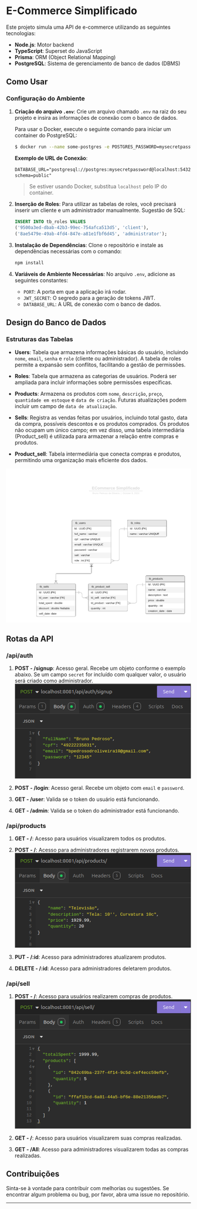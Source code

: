 
# E-Commerce Simplificado

Este projeto simula uma API de e-commerce utilizando as seguintes tecnologias:

- **Node.js**: Motor backend
- **TypeScript**: Superset do JavaScript
- **Prisma**: ORM (Object Relational Mapping)
- **PostgreSQL**: Sistema de gerenciamento de banco de dados (DBMS)

## Como Usar

### Configuração do Ambiente

1. **Criação do arquivo `.env`**: Crie um arquivo chamado `.env` na raiz do seu projeto e insira as informações de conexão com o banco de dados.

   Para usar o Docker, execute o seguinte comando para iniciar um container do PostgreSQL:

   ```bash
   $ docker run --name some-postgres -e POSTGRES_PASSWORD=mysecretpassword -d postgres
   ```

   **Exemplo de URL de Conexão**:
   ```plaintext
   DATABASE_URL="postgresql://postgres:mysecretpassword@localhost:5432/ecommerceproj?schema=public"
   ```
   > Se estiver usando Docker, substitua `localhost` pelo IP do container.

2. **Inserção de Roles**: Para utilizar as tabelas de roles, você precisará inserir um cliente e um administrador manualmente. Sugestão de SQL:

   ```sql
   INSERT INTO tb_roles VALUES
   ('9500a3ed-dbab-42b3-99ec-754afca513d5', 'client'), 
   ('8ae5479e-49ab-4fd4-847e-a81e1fbf6d45', 'administrator');
   ```

3. **Instalação de Dependências**: Clone o repositório e instale as dependências necessárias com o comando:

   ```bash
   npm install
   ```

4. **Variáveis de Ambiente Necessárias**: No arquivo `.env`, adicione as seguintes constantes:
   - `PORT`: A porta em que a aplicação irá rodar.
   - `JWT_SECRET`: O segredo para a geração de tokens JWT.
   - `DATABASE_URL`: A URL de conexão com o banco de dados.

## Design do Banco de Dados

### Estruturas das Tabelas

- **Users**: Tabela que armazena informações básicas do usuário, incluindo `nome`, `email`, `senha` e `role` (cliente ou administrador). A tabela de roles permite a expansão sem conflitos, facilitando a gestão de permissões.
  
- **Roles**: Tabela que armazena as categorias de usuários. Poderá ser ampliada para incluir informações sobre permissões específicas.

- **Products**: Armazena os produtos com `nome`, `descrição`, `preço`, `quantidade em estoque` e `data de criação`. Futuras atualizações podem incluir um campo de `data de atualização`.

- **Sells**: Registra as vendas feitas por usuários, incluindo total gasto, data da compra, possíveis descontos e os produtos comprados. Os produtos não ocupam um único campo; em vez disso, uma tabela intermediária (Product_sell) é utilizada para armazenar a relação entre compras e produtos.

- **Product_sell**: Tabela intermediária que conecta compras e produtos, permitindo uma organização mais eficiente dos dados.

![ERD - Diagrama](<readme_imgs/ERD Ecommerce simplificado.png>)

## Rotas da API

### /api/auth

1. **POST - /signup**: Acesso geral. Recebe um objeto conforme o exemplo abaixo. Se um campo `secret` for incluído com qualquer valor, o usuário será criado como administrador.
   ![ex json](readme_imgs/post-auth.png)

2. **POST - /login**: Acesso geral. Recebe um objeto com `email` e `password`.

3. **GET - /user**: Valida se o token do usuário está funcionando.

4. **GET - /admin**: Valida se o token do administrador está funcionando.

### /api/products

1. **GET - /**: Acesso para usuários visualizarem todos os produtos.

2. **POST - /**: Acesso para administradores registrarem novos produtos.
   ![ex json](readme_imgs/post-products.png)

3. **PUT - /:id**: Acesso para administradores atualizarem produtos.

4. **DELETE - /:id**: Acesso para administradores deletarem produtos.

### /api/sell

1. **POST - /**: Acesso para usuários realizarem compras de produtos.
   ![ex json](readme_imgs/post-sell.png)

2. **GET - /**: Acesso para usuários visualizarem suas compras realizadas.

3. **GET - /All**: Acesso para administradores visualizarem todas as compras realizadas.

## Contribuições

Sinta-se à vontade para contribuir com melhorias ou sugestões. Se encontrar algum problema ou bug, por favor, abra uma issue no repositório.

---
